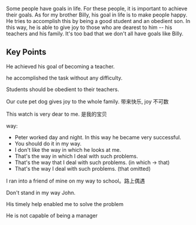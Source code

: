 Some people have goals in life. For these people, it is important to achieve their goals. 
As for my brother Billy, his goal in life is to make people happy. 
He tries to accomplish this by being a good student and an obedient son. 
In this way, he is able to give joy to those who are dearest to him -- his teachers and his family. 
It's too bad that we don't all have goals like Billy.

## Key Points
He achieved his goal of becoming a teacher.

he accomplished the task without any difficulty.

Students should be obedient to their teachers.

Our cute pet dog gives joy to the whole family. 带来快乐, joy 不可数
 
This watch is very dear to me. 是我的宝贝

way:
- Peter worked day and night. In this way he became very successful.
- You should do it in my way.
- I don't like the way in which he looks at me.
- That's the way in which I deal with such problems.
- That's the way that I deal with such problems. (in which -> that)
- That's the way I deal with such problems. (that omitted)

I ran into a friend of mine on my way to school。路上偶遇

Don't stand in my way John.

His timely help enabled me to solve the problem

He is not capable of being a manager




